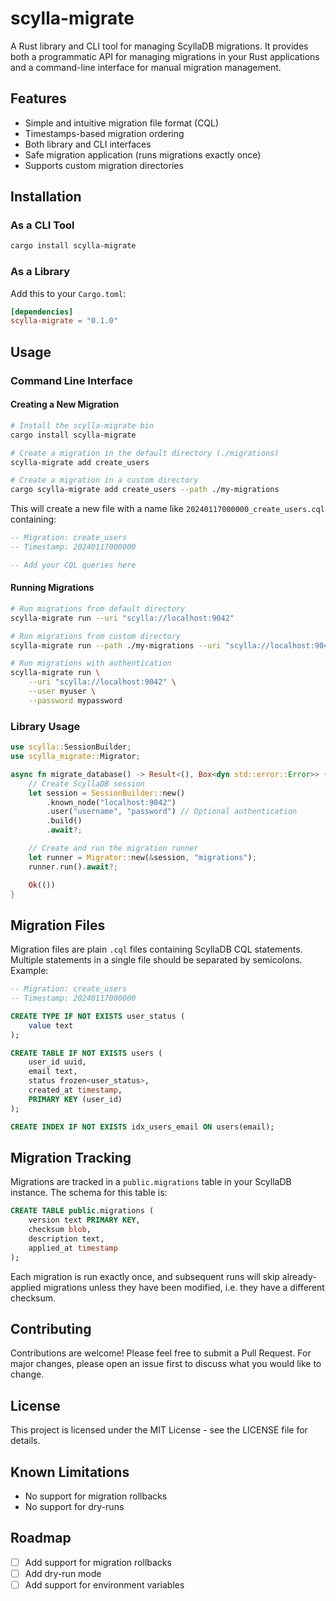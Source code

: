 # scylla-migrate

A Rust library and CLI tool for managing ScyllaDB migrations. It provides both a programmatic API for managing migrations in your Rust applications and a command-line interface for manual migration management.

## Features

- Simple and intuitive migration file format (CQL)
- Timestamps-based migration ordering
- Both library and CLI interfaces
- Safe migration application (runs migrations exactly once)
- Supports custom migration directories

## Installation

### As a CLI Tool

```bash
cargo install scylla-migrate
```

### As a Library

Add this to your `Cargo.toml`:

```toml
[dependencies]
scylla-migrate = "0.1.0"
```

## Usage

### Command Line Interface

#### Creating a New Migration

```bash
# Install the scylla-migrate bin
cargo install scylla-migrate

# Create a migration in the default directory (./migrations)
scylla-migrate add create_users

# Create a migration in a custom directory
cargo scylla-migrate add create_users --path ./my-migrations
```

This will create a new file with a name like `20240117000000_create_users.cql` containing:

```sql
-- Migration: create_users
-- Timestamp: 20240117000000

-- Add your CQL queries here
```

#### Running Migrations

```bash
# Run migrations from default directory
scylla-migrate run --uri "scylla://localhost:9042"

# Run migrations from custom directory
scylla-migrate run --path ./my-migrations --uri "scylla://localhost:9042"

# Run migrations with authentication
scylla-migrate run \
    --uri "scylla://localhost:9042" \
    --user myuser \
    --password mypassword
```

### Library Usage

```rust
use scylla::SessionBuilder;
use scylla_migrate::Migrator;

async fn migrate_database() -> Result<(), Box<dyn std::error::Error>> {
    // Create ScyllaDB session
    let session = SessionBuilder::new()
        .known_node("localhost:9042")
        .user("username", "password") // Optional authentication
        .build()
        .await?;

    // Create and run the migration runner
    let runner = Migrator::new(&session, "migrations");
    runner.run().await?;

    Ok(())
}
```

## Migration Files

Migration files are plain `.cql` files containing ScyllaDB CQL statements. Multiple statements in a single file should be separated by semicolons. Example:

```sql
-- Migration: create_users
-- Timestamp: 20240117000000

CREATE TYPE IF NOT EXISTS user_status (
    value text
);

CREATE TABLE IF NOT EXISTS users (
    user_id uuid,
    email text,
    status frozen<user_status>,
    created_at timestamp,
    PRIMARY KEY (user_id)
);

CREATE INDEX IF NOT EXISTS idx_users_email ON users(email);
```

## Migration Tracking

Migrations are tracked in a `public.migrations` table in your ScyllaDB instance. The schema for this table is:

```sql
CREATE TABLE public.migrations (
    version text PRIMARY KEY,
    checksum blob,
    description text,
    applied_at timestamp
);
```

Each migration is run exactly once, and subsequent runs will skip already-applied migrations unless they have been modified, i.e. they have a different checksum.

## Contributing

Contributions are welcome! Please feel free to submit a Pull Request. For major changes, please open an issue first to discuss what you would like to change.

## License

This project is licensed under the MIT License - see the LICENSE file for details.

## Known Limitations

- No support for migration rollbacks
- No support for dry-runs

## Roadmap

- [ ] Add support for migration rollbacks
- [ ] Add dry-run mode
- [ ] Add support for environment variables
